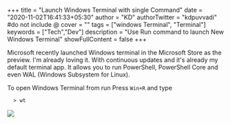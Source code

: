 +++
title = "Launch Windows Terminal with single Command"
date = "2020-11-02T16:41:33+05:30"
author = "KD"
authorTwitter = "kdpuvvadi" #do not include @
cover = ""
tags = ["windows Terminal", "Terminal"]
keywords = ["Tech","Dev"]
description = "Use Run command to launch New Windows Terminal"
showFullContent = false
+++


Microsoft recently launched Windows terminal in the Microsoft Store as the preview. I'm already loving it. With continuous updates and it's already my default terminal app. It allows you to run PowerShell, PowerShell Core and even WAL (Windows Subsystem for Linux).



To open Windows Terminal from run Press `Win+R` and type

```html
  > wt
```

![](/image/windows-terminal.gif)